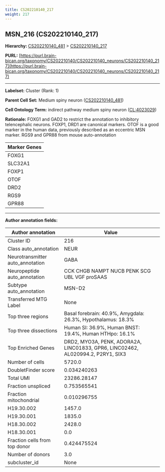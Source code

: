 ```yaml
---
title: CS202210140_217
weight: 217
---
```

## MSN_216 (CS202210140_217)
<b>Hierarchy: </b>
[CS202210140_481](../CS202210140_481) >
[CS202210140_217](../CS202210140_217)

**PURL:** [https://purl.brain-bican.org/taxonomy/CS202210140/CS202210140_neurons/CS202210140_217](https://purl.brain-bican.org/taxonomy/CS202210140/CS202210140_neurons/CS202210140_217)

---


**Labelset:** Cluster (Rank: 1)

**Parent Cell Set:** Medium spiny neuron ([CS202210140_481](../CS202210140_481))



**Cell Ontology Term:**  indirect pathway medium spiny neuron ([CL:4023029](https://www.ebi.ac.uk/ols/ontologies/cl/terms?obo_id=CL:4023029)) 

**Rationale:** FOXG1 and GAD2 to restrict the annotation to inhibitory telencephalic neurons. FOXP1, DRD1 are canonical markers. OTOF is a good marker in the human data, previously described as an eccentric MSN marker. RGS9 and GPR88 from mouse auto-annotation

[MARKER GENES.]: #


| Marker Genes |
|--------------|
|FOXG1|
|SLC32A1|
|FOXP1|
|OTOF|
|DRD2|
|RGS9|
|GPR88|

---

[TRANSFERRED ANNOTATIONS.]: #


[AUTHOR ANNOTATION FIELDS.]: #


**Author annotation fields:**

| Author annotation | Value |
|-------------------|-------|
|Cluster ID|216|
|Class auto_annotation|NEUR|
|Neurotransmitter auto_annotation|GABA|
|Neuropeptide auto_annotation|CCK CHGB NAMPT NUCB PENK SCG UBL VGF proSAAS|
|Subtype auto_annotation|MSN-D2|
|Transferred MTG Label|None|
|Top three regions|Basal forebrain: 40.9%, Amygdala: 26.3%, Hypothalamus: 18.3%|
|Top three dissections|Human SI: 36.9%, Human BNST: 19.4%, Human HTHpo: 16.1%|
|Top Enriched Genes|DRD2, MYO3A, PENK, ADORA2A, LINC01833, GPR6, LINC02462, AL020994.2, P2RY1, SIX3|
|Number of cells|5720.0|
|DoubletFinder score|0.034240263|
|Total UMI|23286.28147|
|Fraction unspliced|0.753565541|
|Fraction mitochondrial|0.010296755|
|H19.30.002|1457.0|
|H19.30.001|1835.0|
|H18.30.002|2428.0|
|H18.30.001|0.0|
|Fraction cells from top donor|0.424475524|
|Number of donors|3.0|
|subcluster_id|None|
